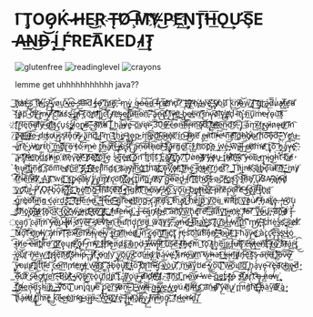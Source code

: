 # I ̧͠T̡OO̷̡K͏́ ̶̷̀H̶E͘͜R҉ T̶̨̕O̸̧ ̵̶͡M͝͡Y̵҉ ̸̸͜PE҉͢͡ŅT̡̕͞H̶͟͞Ǫ͢Ư̴Ş͞E ̵͏A̶̶̶N͏͟͜D̶͝ ̴̧Í͢ ͟F́͝RE͝A͞KED ̸̴I͘͢T̷̢

![glutenfree](https://img.shields.io/badge/gluten-free-brightgreen.svg)
![readinglevel](https://img.shields.io/badge/reading%20level-6th%20grade-brightgreen.svg)
![crayons](https://img.shields.io/badge/made%20with-crayons-brightgreen.svg)

lemme get uhhhhhhhhhhh java??

͢͟͠h̷̕̕҉à҉̕t̶̕͢'̴̡͜͜͟s͞ ͜͠t̕͞h̶̸̛͜i̡̛s̸̨̡̕͜ ̴̵͢͝͝y̢̡̢o̸͢ư̕'̷̴́͜͞v̵́͢͡e̶̴ ̢̀͘͜͜s̵̛̕͡a̶̛͘͝i͘d̛̕͢͞ ̨͘͏t̶̵̨́ǫ̵̷͡ ̸̛̀͘͠m̷̛͢͢͢e̸͞,̷́̀͝ ̶m̴̨͢͢ỳ̨͢͟ ̀͏́g̶̷̴͟͟ó̶͠ò̴̴͢͠d̵́͟ ̵̴͘͡f̴̷̀͘r̡͜i͞҉e̸҉҉̷͝ń̴̕d̢̕͞?̸̀͢ ͘͘͝I̶͜͟l͡҉̢͟ļ̕͡ ̷̸h҉͏̵̢á̵v̸́͘͟e͜҉̶͏́ ҉̀͠҉y̸̸̡ò͘͜͏u̸͞ ̨͠k̀͘n̴̸̕͡ò̷̴͜͝w͢͠ ̸̷̢͢͝I͟ ̛͡͝͝g̡͘҉r͜҉҉͢a͏̵̨́d̷̀͞͞ù̷̀̕a̵̵̢̕͢t͞҉̸͢e̸͝d̴̷̕ ̴͘͝t̨͜͢͏ò̸̴p͞ ̴́͜͠ờ̧͏f̶̸̀͟͜ ̨̛͘̕m̴̴̕y̸̴̧ ̢̛͜͡c͘͝͡l҉́̕͞a̸ś̸s̶̵̵͘͜ ̢́͟͝i̡҉̕ņ̷͟͡ ̶̧͘͠c̢͠ơ̧̕n̕͟͝҉f̛͢͝͝l̢̨͠͠͝i̡͜͝͏̧c̵͝t͜͞͞ ̵͏̡̢r͏̷̷͡e̵̛҉ş̶͜o̵̕͢͜l̸̢̧̛͝u̷͘͞t̶͟i͘͞o̵͘n҉̀̀͠,̵͡͏͏ ̧̛͝à̶̡͞n̵̢͏͜͡d̸̢̛͢ ̡́̕͜I̸̕͠v̶̧̕͜è͜҉̛ ͢͏̴̢b̷̧̢̀͟e̶̸͢e̴͞n̕͢͝ ̸̀i҉͞ǹ̴̴͏͝v̴̢̨͡o̷̷͡l͢͝v͢҉̢e̢̛͘҉̷d̢̀͞ ̵̷̀͞͝i͝n҉̡̨ ̵́ņ͜͠u̢͞ḿ̵̕e̷̵r̢̀̀͘͞o̴̢ù̕͢͝͡s̸͠ ͏͘҉̷̨f͢͡r̷̢̨͠i̛ę͠n̶̢͘͠ḑ̴̕l̸̸͡y̶͝͠ ̷͜d̴̕͟͜i̸̕͡҉͟s̡͜͟͏ć̢͘u̡͏ś̨͜s̸̴̢̀͡i͟o̧̧͢͢ņ̸̴̷͜s̷͠͏̛,̵̶̧̛͜ ̕͢͞à̛͠͝n҉̸́̕d͏̵̴ ̢͘͢͠I͞ ͢͟h̨͘á̶̶̴͞v̷̧́́͟e̶̡ ̧͞o͞v̸͘͟ę̴̛r̴̷͝͡ ̡3͝͠0̕͜͏̛̕0̶͟ ̸̸͘͟͞c̶̀͟͡͡o̵͏n̶͢͝͠f̶͡i̸͞r̶̷̡͞m̀͠͡͏͜ę̴̸͠͝d͠͞ ҉̨̢̀f̸̕̕҉͞r̶͢͞i҉̷͝e̴͟͢͠͝n̵͞d͜͡͠s̵̕͞͡.̨͘͏̵͞ ̧̡I̢ ̴͟͞͞á͘m̴̨̕͢ ̸͞t̸̕͟͢r̴̡͜a̵̵̢͘i̷n̷ȩ̶d͜͏̵҉ ̸̸͘͝ì̵̛n͡ ̷̧̀͢͠p̷̀͡o̶̸̧͞l͢͟҉̡í̶͢͞t̵̸̷͡͞e͘͟͢ ̢͏̶d̛i̕̕͢͏ś҉c̴̸ų̴̷͜s̨̡̕͜s̷̡̕̕i͠ǫ̵̀́͞n̸̷̵̨͠s̴̨͜͢ ̷̧̧́a̢͟͞ǹ̛d͢͞҉ ̨͟I̷͘͏'̴͞m̢͘͟͢ ̴̛̛͢͞t̢h̨̨́͘e̵̷̡̛ ̵̧̢̛ţ̵̢͜͢o̷̢̡p̷̵ ́͟m̴̧̛͡͡ȩ̷͟͠d͝҉̀͢i̶͠a̴̶͘͜͟t̶̷ò̶̧҉r͘͞ ͘҉̷í͜n̴͜͡ ̷̢͜͠t̴̸̶̛h̵̷̡҉e̛͞ ̢̧́e͏̷̶̡͟ǹ̷͝t̛̛́͞í̕̕͝ŗ̷̶́͠e̵̛̕̕ ̴n͢͠͞͏̕e̷͝͡ì̧̛͜͠g̛͘h̶҉̴b̸̵̡̛o̴͜r̸̨͡h̛́͠o͠͠͝o̶̡͝d̛͠͠.̴̶̨̛ ͡Y̕̕ơ̢̕͢u̶͢ ̶̵à̡͘̕͡r͟͡è̵͜ ́͏̢ẁ̶̕͘o҉͟r̷t̵̛h̢͘͜͏ ̛͢͠m͟͢͏o̧͘͞҉̷r̢͢͠e͘̕ ̷̨́͏t͏̵ó́ ̶҉m̵̷̴̡͟è ̢̨t̡͢͜͝h̶͟͞a̸̡͘͠͝n͏̶̛͜ ̶̀͢͡͝j̶̸̶̢͝u҉̢̡ś̵͡t̢̀̕͜͠ ̢̧͟a̵̡͠ņ̵͠͡o̴͝t̶́́h̴̢͠͡e҉̕r̸̀̀͜͠ ̶̢̕͞͡t̵҉̢̡͟a̵̵̢̢͞r͏́̕g͞ȩ́͜t̷̕͠͠.̢́͢ ͏̀̕͘Į̧ ̀҉h҉͝o̧͡p͡҉̢e͢͏ ͏̨́͢w͏̛͢é̵͟͝ ̴̵̡̕w͞͏̧̛̀i̡͠l̴̶̢͢l̡͞͞ ̶̢͜c̶̸o̸҉͝͏͘ḿ̵̛e̸̷͏͝ ̧͢҉t̢͏̢͞o͏͠͞ ̛̕͢h̡̀͘͝á̡͡͡v͏̶̶̧̨e̡͡͏҉̵ ͏̨̧͠ą̴ ͘͡͏̷f̕҉̡̢r̸̀̕͝í̶̀͢e͡҉n̸̢d̀͟͞ş̸̕͟͏h̷̵̸͏i̵̧͟͠͠p͘ ̀҉n҉̷͡ȩ̀v̢͘͠e̢҉̴̸ŕ̵̛̛ ̨̕͠b̸͟͡e͠҉̡f҉̸̧͡҉ó͟͢͝ŗ̴͜ȩ ́͏́͘s̵͜͟ę͞͠e̵̡n̷͟҉ ͞҉̢͞҉o͟n͝͏ ̀̀͠t͏̨̀͜h̨͝ì́͠s͏́͢͡ ̢̕Ȩ̧̀͘͢a҉̡͘͜͞r̸̷̨t̡͞҉̡h̡̢.̷͘͝ ̷́͢͝͠D̛̀o͏̸̀n̴҉̶̧'̸̴̨̕t̛ ̸̷̀͝y̵҉͏̵̶o̸̵̧̕u̵̡͏ ̨͟t͏̢̛h̶̴̨̛i̸͝҉̷͠n̶̢̛͝ķ͟͝ ̸͝͏ỳ̶̵o͘̕͠u̧҉̕ ̵͟m̵̢̡͢i̴̡g̴͜͟h̵̛̀t̀͝ ̵́́͘͝b̕͞҉é̸̸̕͟ ̴̀̕h̴̢u̶̡̧r͢͝͠t̨́i̵̧̧͜͏ņ̕͞ǵ̛̀͘ ̡͡҉s̡̛͞ó̸m͝͞e̵͢o̷̸̧͝n̢͝͏e̛͢͟'̨̨͡͠s҉̵҉̢̕ ̧͜f҉̴̛͞e̷͜͟͞e̢l̡̨̛̕͢i̸͏n͞g̸̛ş̸̕͜ ͏͡s҉̷͘a̶̧y̡҉̨̛i̵̛̕̕͠n͞ģ͜͝҉ ̀͟t҉͟h́͝a͜͡t̨́҉̷ ͟͡҉o̴̧̢͞͝v҉̡̛̀e̶̡r̸̸҉̸ ͘͡t͟҉͟͠h̶é̡͘͘͜ ̴͘͞͏į͞n̶͜҉҉t̷̴̡͟è̸̸͜r̛͞ń̡e̸t̷͟͞͝?͢͢ ͏̧͢͏T͏͟͠h̷̀͏i̢n̶͏̕k҉̨̛ ̴͝a͜҉̧͢b̶̛͏́͘o̢͡u͏̶t̷ ̸͡͠i̷̕t͢͏͟͠,̵̛ ͘͢͟͟m̷̧͘y̷̛͘ ̵̀͘͡f̸͜͞͡r̸̀̀̀͘i̶̴͝͠͡é̸͜͠ǹ̸̶͟͞d͢͡.̷̷̸̨̕ ̨̨͜A̧͜͜s̷̛͞͞ ̛͝҉w̧ę̛͠͡͏ ̕͜͟͢s̨͢͜͏͡p̴̡͘ę̵͘͡͝a̵҉k̸̢̢ ̧̡͜͏̢Í̸̢͟͏ ̵̢̡͟a̢̛͜m̸̢̨҉ ͏̷҉c̴̡̛͟o͝͏ņ͠҉̡t̸͜͏̧͞a̶̡͟ć̢̢͠͝t̢̧̡͟͝i̛͟n̨͠͏̸͝g͜͏ ̴̡̨́m̸̷̧͞҉y͝͞ ̢̨͞͠g̴̡̧͝͝o̷̵͞͡o̸͢d̢́͟͝ ̶̴̡f̡͞͝r̛͘͏̧͡ì͝͡͠ę͘͟͝n̴̛͜d҉̵̧̧͠ś̶̀͡ ҉a̧͜ć̨̛̕͠r̸͢͜o҉͏̕͟s̢͜͡s̡̀̕͡͏ ̨́́͞t҉̶h͞͞͝e̸̡͘ ̡͡U̷̸̢͡S̷̛̛A̸̵ ̴̡̛͞a̕҉̶̡͏ņ̴̵͡d̸̡́͠ ̨͜͡y͜҉̧ǫ͘͡͡͝ú̀͢҉ŗ̴́̀͢ ̵̢Ṕ̸.̷̸̡́Ǫ͝.̸̶̶̧̕ ̴b̡̛͠ó̡͝x҉̵̡͢͡ ͏̧̢͜͝i̸̧͜͠͞s̨͢͝͝ ͘̕͟͟b̡͢͜è̢i̸͜͡͝͝ņ́g̀́͜ ̶̵̶͡t́͠r̴͝҉a̛̛͞͝c̴̕͠͏̡e̷͘͢͡͠d̸̸̕͢͢ ̴̵̀͡r̡̛͘͠i̶̧g͏̧̕h̸̛͠͝t҉͡ ̸́͜͞͠n̷̶̴̨͢o͠҉w̸̶̵̡ ̡̨͞s̵̷̀̕ó̢͡ ͏͢͏҉͞y͠o̡͢͟͡u̶͢ ̧̨̡̢͞b͏҉̨͢e̸̢̧̨t̸̨̡t̵͝͏̶͟è҉̵͢͞r̷͠ ̶ṕ̵͞r͠҉̛è̸ṕ̴̡̕͘a̵̧͘͡͞r͘̕͞͡e̸̕͡͏ ̶̶͘͜͜f̡͞o̸̢͡͝r̵̸̢͞͡ ̷̀͜t̶̶̨̧́h̢҉̨ę͝ ̷̴͟ǵ̡̡̢͞r͟ę̀҉͘e͘͡t̸͞i̵̶͟n̕͞g͏̕ ͢ć̴a̢͘͏r͢d̨̧͘͢s̛͝͡,͜͜͝ ҉̵̛͠f̨͝ŗ̶̕i͟͝è͢ń̶d̶͜͟͝.̢͢͞͞ ̵̕̕͟Ţ̶͝h̶̛͜͠e͜͢͡͝ ̶̷̴͟͠g̢͞͝͡r͞͝e̴̴ȩ̷̷t̵҉͟͠ì̛͢ņ̨͝g͡ ̷̶̡c̢̧͡ą̵̷̢̛ŕ͠҉d̵̡̕͠͝ş̨͜͠ ̕͠t̴͡h̕͜a̢̢̛͜ţ̷͜͜ ̴́͠h҉̀e̷͢͏l̢͜͠p̷͟͜͞ ̨̛̛y̸̛͘͠ơ̕u͏̀ ̕̕͟w͞͞͝í̵̛͘͝t̛͏̨h͏̀҉ ͠҉͜y̕͢͜͏͡ó̷ú̀̕͞r̸̸̨̕͝ ̵͝h̵̡a̸̧t̴̀҉̡e̵̡̡͜.̕͏ ̶̨̨Y̴̷̕͜ó͝u̧̡ ͜͟s͟͟͠͡҉h̸͢o҉̧̡u͏͠҉҉̵l̡̀͟͡d̸̶̵̢͟ ̷̧̧̀҉l͡o͏̵̡͞͝o͡k̀͟͡ ̵̀͜͜f̡͡o҉̴̀͏͢r͏̨̛͞w̨҉̴́a̶̷̕͘ŗ̨͘͟͟d͡҉̨ ҉̶̧́t͏̸̧̕o͜͠͞ ̸̸͟͢͡i̸̧̧̡͢t̷͟҉͡,͏̨͜ ͟҉̕͟͢f̸̛r̸̵͘i̧͡e̶̶ń̵̴͝d̷̢̡.͢͏͟ ͏̴̴̨̀Ì̡͘ ̶̶͞c̴̶͝ąn̸̴̡̛ ̸̢̧͘b͏̵̶̡̀e͝͏͟͠ ҉͝a̴͝n҉̧̛͝y̛͠w̛͟͠h̢̨͜ę̸̧́͝r͠e̴̛̕͞͞,̧͝͝͝ ̶̀͟͝͡à̛͟͠͠ń̷͢͞͝y̧̨̛͜͝t͢i̶̶m҉́҉e͏̡͜ ̡͞҉̕f̕͝o̶͠ŕ̛͠ ͘͢͠ý͜͝͞ó̴̶͜͞ų̧̛͏̕,̷͠ ̵̶̨̕a̧̧̛͞͠n҉̵͟͡d͏̴̸̵͘ ̸́Ì̶̧̨̛ ҉c̵̡ą̡͜n̡͞ ̛͏̢c̴a̢͝l̸̨m̸̀͘̕ ͏͝ý̶̨͝o̵͟҉̨͞ú̴͡͞ ̶̸̢̛i̸̧̡͞n̸̷ ̵̡̛̀͠ơ̷͢͡v̀͘͠e̶̷͟͝r͜͞͠ ̴̷s̸̡̛͘e̶͘̕͝v̨͘͡ę̴̴͜͢n҉͘ ͜͠h̶̨͟͞͞ư̸̧͡n̛ḑ̡ŕ̨̡̛̛e͟͝ḑ̵̢̀͞ ̨͟w̷͞ą̧̕͡͞y͢͡s̷̡͝͠,̸̧͝ ̶̢a̷̡̕͜ń̶͝͠d҉̵͢͏ ̴̀͜t̴͏̷͠h̷̨a͜͟͢t҉̴̵̀̀'̡̨͘s͟͝ ̸̢͠j͢͞ư̡̛͟͠s͘͜͟t̶̀͞ ̶̸̨w̧͜͏i̸͞͠t̢̕͜h͟͡ ̛͞m̸̡̕͜y҉̵̶̡͞ ̢̧͝c҉h̛̀è͘͜͢s̵̀́s̨̛҉ ̴̡͝s̛͟e̶҉̷́t́͝.̸͏̸ ͘͟͟͠͏Ń̷̷̷͞ơ͏̡͘͠t̕͝ ̶́͘͞o͜҉̛n̡͏̴̕l̶̷ỳ̡̢͟ ҉͝á̸̡̨ḿ̵̵̛͠ ̷̧̛I̛̛͝͠͡ ̢͠͏̷̷è͠x̷̴̴͠͠t͏͞e͟͠͝n̸̵͞͞͠s̵̕į͏̴̛v̢̧̀e̸͜l̶̵̴͘͠y̢̧͟͞͞ ͏̧ţ̶͜͟r͟͝a͟͜͡i̸̸͘͝n̶̨éd̵͟҉̷͢ ̡͡i̴̛͝ǹ͢͝ ̴̢̧͟͡ç̷̢͘o͏̵͡͏̡n͢͝͠f̷͘͘͟͝ļ͏̡i̵̢̨ç͠҉̨́ţ̢͟ ̀̕r̡̨̕é̡s̛̀́͝o͜͡͏͞l̀͝u̷̕͠t́͡i͠͏o͏̵̵̡́n҉̶̸̛͏,͘͝ ̶̴̛̀̕b̴͟͡͠u̶̢͜͝t̷͝ ͟I̵̡҉ ͝h͘͘a̡͠v̷̷̢̨e͏̨̧̛ ̀͟҉҉à̧͘c̢̧͜c̷̢̛͡͡e̡̨͝s̶̢̧̢s̢̕͟҉ ̴͢t̶̨̀͢͠ó͜ ̴̨̀͡t͏̶̧̨h̸̸͜e̕ ͏̶͡͝e̶͞͏̷͝n̷̨̛͘ţ҉̛͏í̷̢͠r̀͞e̛͢ ̸̧͡g̛͘͢͠͡r̸͟o̷̢̡u͏͏̨̕p̴̷̕͡͠ ҉̕͏̡҉o̡͏͟f̶̛͡ ̵̡̧m̴̴̵̛̕y͞͞ ͘͟҉f̶̢̛҉r̡͘҉̕í̕͡e̡͜n̷̨d̷͢ş̷́͠ ̸̵͜à͢n̴̨ḑ̀ ̶̡̛͢I̵̸̵̷̛ ̸̵w̶̛͠i̵̢̢͘͞ĺ́͝l̷̷̛͝ ͟͡u͠҉͘͞s̴̨͟͡é̸͢ ̵̷̴̧͘t̷͢͡͠h̶̴̡̀ȩ̸̧̕͡ḿ͞ ͠͏t͟͏͡o̢͘͡ ̸̢͢ţ̴͟h͏̨̡̀͠e͜͞į͟͞r̴͜ ̷́́f̶̡͟͞u̶ĺ̸͝͠l̢͜͏̨ ͠҉̷͏e̶̕͠͠x̸̢̕͢ţ̶̷͢e̶̴͘n҉͠͠t̵̢͠ ̴̧͜҉t̸̵͢͠o̴͘͢͞͠ ̷́͝s̸̀͡t̵̸̶á̢ŕ̵̷͜t̢́͜͜͡ ̶̡̛͟ǫ̡͝͝u҉҉̨r̛̀ ̵͞ǹ̵̡̛͜é̛͢w͏̕͜͜ ̨̧̨͡f҉r̷̴̢̛i̢̡͞҉e͏̧͡͠n̷̕͜͡d҉̢̨̕͠śh̶̀͡i̴̛͞ṕ̷̶͞.̨̢ ̵̨̡́͠I̸̸̡͠f̧̕ ҉̡̧̀o̶͘n͏ļ̸͟y͝ ̢̡͏y͠o҉̀͢͏ú̡̕͢ ̵̸͡c̛̛͘͟͟ơ͝ú̶́͢l͟ḑ̴͢͜ ҉̷h̸̢͝ą̴́v̵́ȩ̴͘ ҉̡̕k̕͞n̴̛̛ǫ̶͡w̷̷͜͟͝n̕̕͡ ͡ẃ̡͢h̴̶̷a̶t̕͜͜͡ ̧͜͢k̶̀͘͡͞i̶̴̶̧͏n̛͜͢͝d̸̴̨́͘n̶̡͡͡ȩ͢͢͡s̸͝͏̀s̷̡ ̶a̴͞n̛͏̶̢͠d̶͢ ̡̕͟͡l͜͝҉́o̶͡͠v͏̴͞͠͡e̸̷̡͟͠ ̡̡͘͢͠y̶̢̕͜͏o̧u̸r̵̸̢͘͟ ̸̨͘͘͡ĺ̢҉ì̢͘͟͡t́͠ţ͏ļ̴̕̕͟e̛ ̧̡̧͝͞c̴͟o̵̶͟͢͡m̨̛͞m̸̛̕e҉͢ņ̸̶̡ţ̨͟ ̸w̵̛͜͜͡a̸͡͠s͟͏̷͜ ͠͠͡͠a̶̢̧b̢̛͡͝ò̷̡͝u̧̢̧͘͝t̸̨͢͢҉ ̸̀͢҉t̴͝o͘̕͠ ̡̨͜͡b̀҉҉͝r̡͘͢i͝͝n̴̴̶̶͝g̡̧̢̛ ̴͡͝y̸͜͟o͏̀͜͟u̸̢͘͘͝,̛̛ ̡͝m̵͜͞a̷͢͠͠ý́b̛e̸̕ ̵̢͘͟͡y͘͜o͠͠ų͘͜͡ ̛͞͠w̴̴͢͞͝o͟͟͞ų̸l͜͏͝d͘͟͢͞ ̡̨́h̡̧͜͢à̡́v̡e̴̡̨ ͠͏̴r͘͏e̡̧҉̶͘a̛͡c͏̴̷͜͢h̴͢҉ȩ̵̴͜d̸̕͢͞ ͏͟ó̶̧́͘u҉̕͡t͏͞ ̸̧͜s̴͠ò̷̵͟͞ơ̸̡̢n̡̧̛e͜r̕͝͏.̵̢̛͞ ̴̴̛͞B̸͘u͟҉̵̸̀t̛͜ ̴̵̧̀y̴̴͡ǫ̧̕͝ù̴̡́͜ ̸͝҉c̵̨ò̢͠ư̡͞͏̧l̨̀͘͟͞d̨̧͜͜n̷͘͘͠'҉̧̨t͞,̷̢̡͢ ̸̢͘͢͢y̸͏̛͞o̢͘u̶̢͢͞ ̶̶̧d̸̸̷̕͡i̧d̕҉̴̕͘n̸҉̵́'̧͟͟t̷̸,̴̀ ͢͝a̛̛͠͡͞ņ̧͜͡d̨̛ ̨͟͞n̵̷o̷̢͘͠͠w̷͟͟ ̷̵̶̛w͏é̶͠ ̢͝g̀͢ȩ͜͜͟t̢́҉̕ ̴̢̢t҉̨̛͜ò̶͡͏ ̨̕͏s̵̛͢͝t̕͜͞a̸r̢͝t҉̕ ̷̴̛a̶̡̡ ̵̶̡͘͟ņ̷̀́͏e̶̸̷w̧͘͢͜͢ ́͜͜͢f͟͞͡҉̡r̵̸̡i̴͘͢e͟n̶̵̨̧͝d̡͞ş̢h̴̀͢͞͠i͘̕͘͜͠p͏̨͢͜,̨͟ ̷̶̵͝͞y͟͠͠͡͝o͘͠ų͏͜͡͏ ͞u̵n̨ì̡͞͞q́͢u̴̸é͞͠ ̢̨́͟p̢̢͢͡e͏̢r͟͢͞͏͠s̵̵̸̕͡o̸̷ņ̵̀̕͢.̴̵͠ ͘͟I̵̕͜ ̵̵͟͞͏ẃ͟͞i̶͏̀͝l̷҉̸̧͘l̷̶ ̢͢͞g̶͢i̴͟͢͡v̵̢҉͞e̡͟ ̵̸͜͜y͜͢ǫ̵̕͘ú̕ ̸̴͏g̸̕͞í̴̕͡f̵͢͢t̸͜s̷̛͜ ͝҉a̛̛͝ń̵̴͟d̸̴̡ ̷͞͝͝ý̴̨͟o̸͢͞͞u̸̢͟ ̨̧m̢̀̕͡i̕ǵ͝h̨̀͠t҉̶̨͞͡ ̶҉̡͏̧h̵̨à͢v̀͠e̷͞҉ ̷̸͜͞ą̀̕͢͢ ͠͝h͏͏̸̢͝á̶̡͏r̸̶̀̕d̷͜ ̸̸̢̢͟t̨̢͘͜ì͘͟͡͞m̷̧̕͠e̢͢͜ ͏̨͟ḱ͘͠͠é̷̴͜e̶̕p͟͏̀i̛҉͘͟n̵̴̛̛g̴͏̶ ͟҉ų̶͜͞p̶̨̀.̴̀͘ ҉́̀͜Y̵͟͜͝ớ̴̧͢u̸̧͢͞'́͟҉̷r͏̸͢e̶̢͝ ̵̨̛͢͢f̨̢̧͞i̵̶̴̧̧ǹ̷̸͜͡á̢͝l̸̴̢͝͞l̴̢͟͡y͜͏̡͢ ̡̨l̶̸̢i͘̕͠v̢̕͢͡͡í̶̀͠n̡g̴̨̢͞,̸͝ ͡f̸͟r̷̶̷̛͜i͢e̷̵͘̕͏n̷̴̶̛͘d̡͟͞.̸̡͘͟͝
